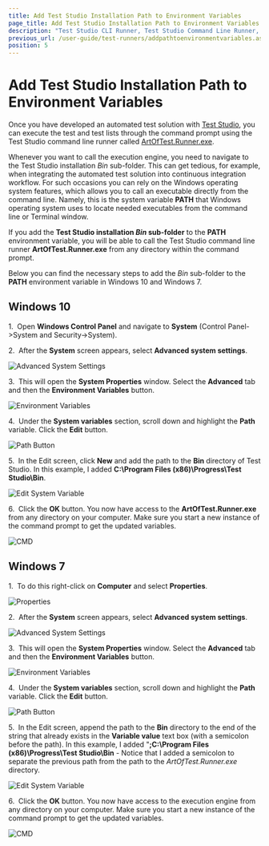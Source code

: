 ```yaml
---
title: Add Test Studio Installation Path to Environment Variables
page_title: Add Test Studio Installation Path to Environment Variables
description: "Test Studio CLI Runner, Test Studio Command Line Runner, Add the Test Studio installation folder as PATH in Environment Variables. Avoid always changing the working directory to the Test Studio Installation Bin folder by each call of the Test Studio execution engine ArtOftest.Runner.exe."
previous_url: /user-guide/test-runners/addpathtoenvironmentvariables.aspx, /user-guide/test-runners/addpathtoenvironmentvariables
position: 5
---
```

# Add Test Studio Installation Path to Environment Variables

Once you have developed an automated test solution with <a href="https://www.telerik.com/teststudio" target="_blank">Test Studio</a>, you can execute the test and test lists through the command prompt using the Test Studio command line runner called <a href="/features/test-runners/artoftest-runner" target="_blank">ArtOfTest.Runner.exe</a>.

Whenever you want to call the execution engine, you need to navigate to the Test Studio installation _Bin_ sub-folder. This can get tedious, for example, when integrating the automated test solution into continuous integration workflow. For such occasions you can rely on the Windows operating system features, which allows you to call an executable directly from the command line. Namely, this is the system variable __PATH__ that Windows operating system uses to locate needed executables from the command line or Terminal window.

If you add the __Test Studio installation _Bin_ sub-folder__ to the __PATH__ environment variable, you will be able to call the Test Studio command line runner __ArtOfTest.Runner.exe__ from any directory within the command prompt.

Below you can find the necessary steps to add the _Bin_ sub-folder to the __PATH__ environment variable in Windows 10 and Windows 7.

## Windows 10

1.&nbsp; Open __Windows Control Panel__ and navigate to __System__ (Control Panel->System and Security->System).

2.&nbsp; After the **System** screen appears, select **Advanced system settings**.

![Advanced System Settings][8]

3.&nbsp; This will open the **System Properties** window. Select the **Advanced** tab and then the **Environment Variables** button.

![Environment Variables][9]

4.&nbsp; Under the **System variables** section, scroll down and highlight the **Path** variable. Click the **Edit** button.

![Path Button][10]

5.&nbsp; In the Edit screen, click **New** and add the path to the **Bin** directory of Test Studio. In this example, I added **C:\Program Files (x86)\Progress\Test Studio\Bin**.

![Edit System Variable][11]

6.&nbsp; Click the **OK** button. You now have access to the __ArtOfTest.Runner.exe__ from any directory on your computer. Make sure you start a new instance of the command prompt to get the updated variables.

![CMD][12]

## Windows 7

1.&nbsp; To do this right-click on **Computer** and select **Properties**.

![Properties][1]

2.&nbsp; After the **System** screen appears, select **Advanced system settings**.

![Advanced System Settings][2]

3.&nbsp; This will open the **System Properties** window. Select the **Advanced** tab and then the **Environment Variables** button.

![Environment Variables][3]

4.&nbsp; Under the **System variables** section, scroll down and highlight the **Path** variable. Click the **Edit** button.

![Path Button][4]

5.&nbsp; In the Edit screen, append the path to the **Bin** directory to the end of the string that already exists in the **Variable value** text box (with a semicolon before the path). In this example, I added "**;C:\Program Files (x86)\Progress\Test Studio\Bin** - Notice that I added a semicolon to separate the previous path from the path to the *ArtOfTest.Runner.exe* directory.

![Edit System Variable][5]

6.&nbsp; Click the **OK** button. You now have access to the execution engine from any directory on your computer. Make sure you start a new instance of the command prompt to get the updated variables.

![CMD][6]

[1]: /img/features/test-runners/add-path-environment-variables/fig1.png
[2]: /img/features/test-runners/add-path-environment-variables/fig2.png
[3]: /img/features/test-runners/add-path-environment-variables/fig3.png
[4]: /img/features/test-runners/add-path-environment-variables/fig4.png
[5]: /img/features/test-runners/add-path-environment-variables/fig5.png
[6]: /img/features/test-runners/add-path-environment-variables/fig6.png

[8]: /img/features/test-runners/add-path-environment-variables/fig8.png
[9]: /img/features/test-runners/add-path-environment-variables/fig9.png
[10]: /img/features/test-runners/add-path-environment-variables/fig10.png
[11]: /img/features/test-runners/add-path-environment-variables/fig11.png
[12]: /img/features/test-runners/add-path-environment-variables/fig12.png
